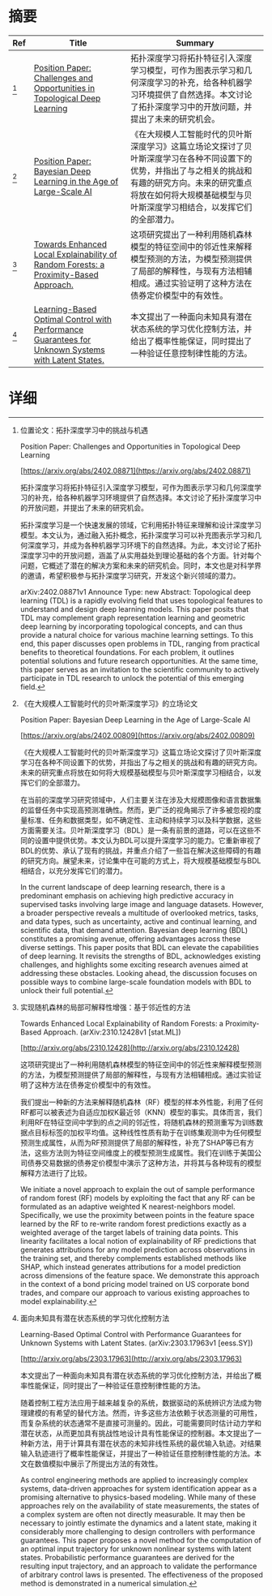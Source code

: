 # 摘要

| Ref | Title | Summary |
| --- | --- | --- |
| [^1] | [Position Paper: Challenges and Opportunities in Topological Deep Learning](https://arxiv.org/abs/2402.08871) | 拓扑深度学习将拓扑特征引入深度学习模型，可作为图表示学习和几何深度学习的补充，给各种机器学习环境提供了自然选择。本文讨论了拓扑深度学习中的开放问题，并提出了未来的研究机会。 |
| [^2] | [Position Paper: Bayesian Deep Learning in the Age of Large-Scale AI](https://arxiv.org/abs/2402.00809) | 《在大规模人工智能时代的贝叶斯深度学习》这篇立场论文探讨了贝叶斯深度学习在各种不同设置下的优势，并指出了与之相关的挑战和有趣的研究方向。未来的研究重点将放在如何将大规模基础模型与贝叶斯深度学习相结合，以发挥它们的全部潜力。 |
| [^3] | [Towards Enhanced Local Explainability of Random Forests: a Proximity-Based Approach.](http://arxiv.org/abs/2310.12428) | 这项研究提出了一种利用随机森林模型的特征空间中的邻近性来解释模型预测的方法，为模型预测提供了局部的解释性，与现有方法相辅相成。通过实验证明了这种方法在债券定价模型中的有效性。 |
| [^4] | [Learning-Based Optimal Control with Performance Guarantees for Unknown Systems with Latent States.](http://arxiv.org/abs/2303.17963) | 本文提出了一种面向未知具有潜在状态系统的学习优化控制方法，并给出了概率性能保证，同时提出了一种验证任意控制律性能的方法。 |

# 详细

[^1]: 位置论文：拓扑深度学习中的挑战与机遇

    Position Paper: Challenges and Opportunities in Topological Deep Learning

    [https://arxiv.org/abs/2402.08871](https://arxiv.org/abs/2402.08871)

    拓扑深度学习将拓扑特征引入深度学习模型，可作为图表示学习和几何深度学习的补充，给各种机器学习环境提供了自然选择。本文讨论了拓扑深度学习中的开放问题，并提出了未来的研究机会。

    

    拓扑深度学习是一个快速发展的领域，它利用拓扑特征来理解和设计深度学习模型。本文认为，通过融入拓扑概念，拓扑深度学习可以补充图表示学习和几何深度学习，并成为各种机器学习环境下的自然选择。为此，本文讨论了拓扑深度学习中的开放问题，涵盖了从实用益处到理论基础的各个方面。针对每个问题，它概述了潜在的解决方案和未来的研究机会。同时，本文也是对科学界的邀请，希望积极参与拓扑深度学习研究，开发这个新兴领域的潜力。

    arXiv:2402.08871v1 Announce Type: new Abstract: Topological deep learning (TDL) is a rapidly evolving field that uses topological features to understand and design deep learning models. This paper posits that TDL may complement graph representation learning and geometric deep learning by incorporating topological concepts, and can thus provide a natural choice for various machine learning settings. To this end, this paper discusses open problems in TDL, ranging from practical benefits to theoretical foundations. For each problem, it outlines potential solutions and future research opportunities. At the same time, this paper serves as an invitation to the scientific community to actively participate in TDL research to unlock the potential of this emerging field.
    
[^2]: 《在大规模人工智能时代的贝叶斯深度学习》的立场论文

    Position Paper: Bayesian Deep Learning in the Age of Large-Scale AI

    [https://arxiv.org/abs/2402.00809](https://arxiv.org/abs/2402.00809)

    《在大规模人工智能时代的贝叶斯深度学习》这篇立场论文探讨了贝叶斯深度学习在各种不同设置下的优势，并指出了与之相关的挑战和有趣的研究方向。未来的研究重点将放在如何将大规模基础模型与贝叶斯深度学习相结合，以发挥它们的全部潜力。

    

    在当前的深度学习研究领域中，人们主要关注在涉及大规模图像和语言数据集的监督任务中实现高预测准确性。然而，更广泛的视角揭示了许多被忽视的度量标准、任务和数据类型，如不确定性、主动和持续学习以及科学数据，这些方面需要关注。贝叶斯深度学习（BDL）是一条有前景的道路，可以在这些不同的设置中提供优势。本文认为BDL可以提升深度学习的能力。它重新审视了BDL的优势、承认了现有的挑战，并重点介绍了一些旨在解决这些障碍的有趣的研究方向。展望未来，讨论集中在可能的方式上，将大规模基础模型与BDL相结合，以充分发挥它们的潜力。

    In the current landscape of deep learning research, there is a predominant emphasis on achieving high predictive accuracy in supervised tasks involving large image and language datasets. However, a broader perspective reveals a multitude of overlooked metrics, tasks, and data types, such as uncertainty, active and continual learning, and scientific data, that demand attention. Bayesian deep learning (BDL) constitutes a promising avenue, offering advantages across these diverse settings. This paper posits that BDL can elevate the capabilities of deep learning. It revisits the strengths of BDL, acknowledges existing challenges, and highlights some exciting research avenues aimed at addressing these obstacles. Looking ahead, the discussion focuses on possible ways to combine large-scale foundation models with BDL to unlock their full potential.
    
[^3]: 实现随机森林的局部可解释性增强：基于邻近性的方法

    Towards Enhanced Local Explainability of Random Forests: a Proximity-Based Approach. (arXiv:2310.12428v1 [stat.ML])

    [http://arxiv.org/abs/2310.12428](http://arxiv.org/abs/2310.12428)

    这项研究提出了一种利用随机森林模型的特征空间中的邻近性来解释模型预测的方法，为模型预测提供了局部的解释性，与现有方法相辅相成。通过实验证明了这种方法在债券定价模型中的有效性。

    

    我们提出一种新的方法来解释随机森林（RF）模型的样本外性能，利用了任何RF都可以被表述为自适应加权K最近邻（KNN）模型的事实。具体而言，我们利用RF在特征空间中学到的点之间的邻近性，将随机森林的预测重写为训练数据点目标标签的加权平均值。这种线性性质有助于在训练集观测中为任何模型预测生成属性，从而为RF预测提供了局部的解释性，补充了SHAP等已有方法，这些方法则为特征空间维度上的模型预测生成属性。我们在训练于美国公司债券交易数据的债券定价模型中演示了这种方法，并将其与各种现有的模型解释方法进行了比较。

    We initiate a novel approach to explain the out of sample performance of random forest (RF) models by exploiting the fact that any RF can be formulated as an adaptive weighted K nearest-neighbors model. Specifically, we use the proximity between points in the feature space learned by the RF to re-write random forest predictions exactly as a weighted average of the target labels of training data points. This linearity facilitates a local notion of explainability of RF predictions that generates attributions for any model prediction across observations in the training set, and thereby complements established methods like SHAP, which instead generates attributions for a model prediction across dimensions of the feature space. We demonstrate this approach in the context of a bond pricing model trained on US corporate bond trades, and compare our approach to various existing approaches to model explainability.
    
[^4]: 面向未知具有潜在状态系统的学习优化控制方法

    Learning-Based Optimal Control with Performance Guarantees for Unknown Systems with Latent States. (arXiv:2303.17963v1 [eess.SY])

    [http://arxiv.org/abs/2303.17963](http://arxiv.org/abs/2303.17963)

    本文提出了一种面向未知具有潜在状态系统的学习优化控制方法，并给出了概率性能保证，同时提出了一种验证任意控制律性能的方法。

    

    随着控制工程方法应用于越来越复杂的系统，数据驱动的系统辨识方法成为物理建模的有希望的替代方法。然而，许多这些方法依赖于状态测量的可用性，而复杂系统的状态通常不是直接可测量的。因此，可能需要同时估计动力学和潜在状态，从而更加具有挑战性地设计具有性能保证的控制器。本文提出了一种新方法，用于计算具有潜在状态的未知非线性系统的最优输入轨迹。对结果输入轨迹进行了概率性能保证，并提出了一种验证任意控制律性能的方法。本文在数值模拟中展示了所提出方法的有效性。

    As control engineering methods are applied to increasingly complex systems, data-driven approaches for system identification appear as a promising alternative to physics-based modeling. While many of these approaches rely on the availability of state measurements, the states of a complex system are often not directly measurable. It may then be necessary to jointly estimate the dynamics and a latent state, making it considerably more challenging to design controllers with performance guarantees. This paper proposes a novel method for the computation of an optimal input trajectory for unknown nonlinear systems with latent states. Probabilistic performance guarantees are derived for the resulting input trajectory, and an approach to validate the performance of arbitrary control laws is presented. The effectiveness of the proposed method is demonstrated in a numerical simulation.
    

